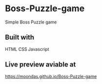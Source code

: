 # Boss-Puzzle-game
Simple Boss Puzzle game

## Built with
HTML
CSS
Javascript

## Live preview aviable at
https://moondas.github.io/Boss-Puzzle-game
